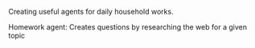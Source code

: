 Creating useful agents for daily household works.


Homework agent: Creates questions by researching the web for a given topic
